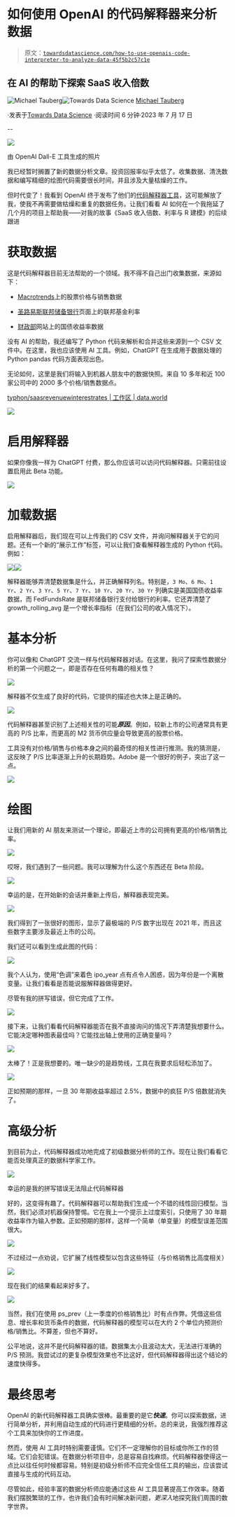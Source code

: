 # 如何使用 OpenAI 的代码解释器来分析数据

> 原文：[`towardsdatascience.com/how-to-use-openais-code-interpreter-to-analyze-data-45f5b2c57c1e`](https://towardsdatascience.com/how-to-use-openais-code-interpreter-to-analyze-data-45f5b2c57c1e)

## 在 AI 的帮助下探索 SaaS 收入倍数

[](https://michaeltauberg.medium.com/?source=post_page-----45f5b2c57c1e--------------------------------)![Michael Tauberg](https://michaeltauberg.medium.com/?source=post_page-----45f5b2c57c1e--------------------------------)[](https://towardsdatascience.com/?source=post_page-----45f5b2c57c1e--------------------------------)![Towards Data Science](https://towardsdatascience.com/?source=post_page-----45f5b2c57c1e--------------------------------) [Michael Tauberg](https://michaeltauberg.medium.com/?source=post_page-----45f5b2c57c1e--------------------------------)

·发表于[Towards Data Science](https://towardsdatascience.com/?source=post_page-----45f5b2c57c1e--------------------------------) ·阅读时间 6 分钟·2023 年 7 月 17 日

--

![](img/4d4890c28cee22c5291208b1f30cb9b9.png)

由 OpenAI Dall-E 工具生成的照片

我已经暂时搁置了新的数据分析文章。投资回报率似乎太低了。收集数据、清洗数据和编写精细的绘图代码需要很长时间，并且涉及大量枯燥的工作。

但时代变了！我看到 OpenAI 终于发布了他们的[代码解释器工具](https://openai.com/blog/chatgpt-plugins)，这可能解放了我，使我不再需要做枯燥和重复的数据任务。让我们看看 AI 如何在一个我拖延了几个月的项目上帮助我——对我的故事《SaaS 收入倍数、利率与 R 建模》的后续跟进

# 获取数据

这是代码解释器目前无法帮助的一个领域。我不得不自己出门收集数据，来源如下：

+   [Macrotrends](https://www.macrotrends.net/stocks/charts/CRM/salesforce/price-sales)上的股票价格与销售数据

+   [圣路易斯联邦储备银行](https://fred.stlouisfed.org/series/fedfunds)页面上的联邦基金利率

+   [财政部](https://home.treasury.gov/policy-issues/financing-the-government/interest-rate-statistics)网站上的国债收益率数据

没有 AI 的帮助，我还编写了 Python 代码来解析和合并这些来源到一个 CSV 文件中。在这里，我也应该使用 AI 工具。例如，ChatGPT 在生成用于数据处理的 Python pandas 代码方面表现出色。

无论如何，这里是我们将输入到机器人朋友中的数据快照。来自 10 多年和近 100 家公司中的 2000 多个价格/销售数据点。

[typhon/saasrevenuewinterestrates | 工作区 | data.world](https://data.world/typhon/saasrevenuewinterestrates/workspace/file?filename=min_df.csv)

![](img/9c2ee1236c4cd751754d4dc07a77f79b.png)

# 启用解释器

如果你像我一样为 ChatGPT 付费，那么你应该可以访问代码解释器。只需前往设置启用此 Beta 功能。

![](img/472ab96d462b46fee99d5edb82ccd732.png)

# 加载数据

启用解释器后，我们现在可以上传我们的 CSV 文件，并询问解释器关于它的问题。还有一个新的“展示工作”标签，可以让我们查看解释器生成的 Python 代码。例如：

![](img/046934a3b39f7e48c9af3e1f724a83ff.png)![](img/d9db28d6fff26e7aac490c51654745df.png)

解释器能够弄清楚数据集是什么，并正确解释列名。特别是，`3 Mo`、`6 Mo`、`1 Yr`、`2 Yr`、`3 Yr`、`5 Yr`、`7 Yr`、`10 Yr`、`20 Yr`、`30 Yr` 列确实是美国国债收益率数据，而 FedFundsRate 是联邦储备银行支付给银行的利率。它还弄清楚了 growth_rolling_avg 是一个增长率指标（在我们公司的收入情况下）。

# 基本分析

你可以像和 ChatGPT 交流一样与代码解释器对话。在这里，我问了探索性数据分析的第一个问题之一，即是否存在任何有趣的相关性？

![](img/e6cea46eb0b714239be9edaa5fe060c1.png)

解释器不仅生成了良好的代码，它提供的描述也大体上是正确的。

![](img/aef1dc03d217827d7f32632805cf7435.png)

代码解释器甚至识别了上述相关性的可能***原因***。例如，较新上市的公司通常具有更高的 P/S 比率，而更高的 M2 货币供应量会导致更高的股票价格。

工具没有对价格/销售与价格本身之间的最奇怪的相关性进行推测。我的猜测是，这反映了 P/S 比率逐渐上升的长期趋势。Adobe 是一个很好的例子，突出了这一点。

![](img/26532ce131bae50fb9dfde412b8b804b.png)

# 绘图

让我们用新的 AI 朋友来测试一个理论，即最近上市的公司拥有更高的价格/销售比率。

![](img/ece4869e6c7da2f2b27724663c897ad1.png)

哎呀，我们遇到了一些问题。我可以理解为什么这个东西还在 Beta 阶段。

![](img/637be665414ff4a644c6602a66ead93b.png)

幸运的是，在开始新的会话并重新上传后，解释器表现完美。

![](img/29e77956cd612751d77d8f796c7044a0.png)

我们得到了一张很好的图形，显示了最极端的 P/S 数字出现在 2021 年，而且这些数字主要涉及最近上市的公司。

我们还可以看到生成此图的代码：

![](img/c35024ab39419b43be5e1af95880dcf0.png)

我个人认为，使用“色调”来着色 ipo_year 点有点令人困惑，因为年份是一个离散变量。让我们看看是否能说服解释器做得更好。

尽管有我的拼写错误，但它完成了工作。

![](img/676aa63f4a3e7bfa96931a964e7f6bf4.png)

接下来，让我们看看代码解释器能否在我不直接询问的情况下弄清楚我想要什么。它能决定哪种图表最佳吗？它能找出轴上使用的正确变量吗？

![](img/09ee0a65dd2598d1189f5a723253d17a.png)

太棒了！正是我想要的。唯一缺少的是趋势线，工具在我要求后轻松添加了。

![](img/683d7a3f1ff98ffc17a09554d3bbfd83.png)

正如预期的那样，一旦 30 年期收益率超过 2.5%，数据中的疯狂 P/S 倍数就消失了。

# 高级分析

到目前为止，代码解释器成功地完成了初级数据分析师的工作。现在让我们看看它能否处理真正的数据科学家工作。

![](img/c11b046f9b651c95dcc739e6a1b0836e.png)

幸运的是我的拼写错误无法阻止代码解释器

好的，这变得有趣了。代码解释器可以帮助我们生成一个不错的线性回归模型。当然，我们必须对机器保持警惕。它在我上一个提示上过度索引，只使用了 30 年期收益率作为输入参数。正如预期的那样，这样一个简单（单变量）的模型误差范围很大。

![](img/1030af0c6b7233cde13b5f031c02e39c.png)

不过经过一点劝说，它扩展了线性模型以包含这些特征（与价格销售比高度相关）

![](img/00cf03c8e5bcef3c702a918c61d05e0e.png)

现在我们的结果看起来好多了。

![](img/414f9e8b9e0e743da6292d6083265f75.png)

当然，我们在使用 ps_prev（上一季度的价格销售比）时有点作弊。凭借这些信息、增长率和货币条件的数据，代码解释器的模型可以在大约 2 个单位内预测价格/销售比。不算差，但也不算好。

公平地说，这并不是代码解释器的错。数据集太小且波动太大，无法进行准确的 P/S 预测。我尝试过的更复杂模型效果也不比这好，但代码解释器得出这个结论的速度快得多。

# 最终思考

OpenAI 的新代码解释器工具确实很棒。最重要的是它***快速***。你可以探索数据，进行简单分析，并利用自动生成的代码进行更精细的分析。总的来说，我强烈推荐这个工具来加快你的工作进度。

然而，使用 AI 工具时特别需要谨慎。它们不一定理解你的目标或你所工作的领域。它们会犯错误。在数据分析项目中，总是容易自找麻烦。代码解释器使得这一点比以往任何时候都容易。特别是初级分析师不应完全信任工具的输出，应该尝试直接与生成的代码互动。

尽管如此，经验丰富的数据分析师应能通过这些 AI 工具显著提高工作效率。随着我们摆脱繁琐的工作，也许我们会有时间解决新问题，*更深入*地探究我们周围的数字世界。
